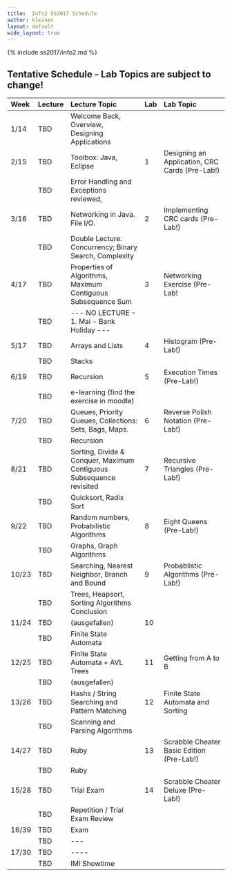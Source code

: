 ```yaml
---
title:  Info2 SS2017 Schedule
author: kleinen
layout: default
wide_layout: true
---
```

{% include ss2017/info2.md %}

## Tentative Schedule - Lab Topics are subject to change!

| Week  | Lecture | Lecture Topic                                                       | Lab | Lab Topic                                       |
|:------|:--------|:--------------------------------------------------------------------|:----|:------------------------------------------------|
| 1/14  | TBD     | Welcome Back, Overview, Designing Applications                      |     |                                                 |
| 2/15  | TBD     | Toolbox: Java, Eclipse                                              | 1   | Designing an Application, CRC Cards  (Pre-Lab!) |
|       | TBD     | Error Handling and Exceptions reviewed,                             |     |                                                 |
| 3/16  | TBD     | Networking in Java. File I/O.                                       | 2   | Implementing CRC cards (Pre-Lab!)               |
|       | TBD     | Double Lecture: Concurrency; Binary Search, Complexity              |     |                                                 |
| 4/17  | TBD     | Properties of Algorithms, Maximum Contiguous Subsequence Sum        | 3   | Networking Exercise (Pre-Lab!                   |
|       | TBD     | --- NO LECTURE - 1. Mai - Bank Holiday ---                          |     |                                                 |
| 5/17  | TBD     | Arrays and Lists                                                    | 4   | Histogram (Pre-Lab!)                            |
|       | TBD     | Stacks                                                              |     |                                                 |
| 6/19  | TBD     | Recursion                                                           | 5   | Execution Times (Pre-Lab!)                      |
|       | TBD     | e-learning (find the exercise in moodle)                            |     |                                                 |
| 7/20  | TBD     | Queues, Priority Queues, Collections: Sets, Bags, Maps.             | 6   | Reverse Polish Notation (Pre-Lab!)              |
|       | TBD     | Recursion                                                           |     |                                                 |
| 8/21  | TBD     | Sorting, Divide & Conquer, Maximum Contiguous Subsequence revisited | 7   | Recursive Triangles (Pre-Lab!)                  |
|       | TBD     | Quicksort, Radix Sort                                               |     |                                                 |
| 9/22  | TBD     | Random numbers, Probabilistic Algorithms                            | 8   | Eight Queens (Pre-Lab!)                         |
|       | TBD     | Graphs, Graph Algorithms                                            |     |                                                 |
| 10/23 | TBD     | Searching, Nearest Neighbor, Branch and Bound                       | 9   | Probablistic Algorithms  (Pre-Lab!)             |
|       | TBD     | Trees, Heapsort, Sorting Algorithms Conclusion                      |     |                                                 |
| 11/24 | TBD     | (ausgefallen)                                                       | 10  |                                                 |
|       | TBD     | Finite State Automata                                               |     |                                                 |
| 12/25 | TBD     | Finite State Automata + AVL Trees                                   | 11  | Getting from A to B                             |
|       | TBD     | (ausgefallen)                                                       |     |                                                 |
| 13/26 | TBD     | Hashs  /  String Searching and Pattern Matching                     | 12  | Finite State Automata and Sorting               |
|       | TBD     | Scanning and Parsing Algorithms                                     |     |                                                 |
| 14/27 | TBD     | Ruby                                                                | 13  | Scrabble Cheater Basic Edition (Pre-Lab!)       |
|       | TBD     | Ruby                                                                |     |                                                 |
| 15/28 | TBD     | Trial Exam                                                          | 14  | Scrabble Cheater Deluxe (Pre-Lab!)              |
|       | TBD     | Repetition / Trial Exam Review                                      |     |                                                 |
| 16/39 | TBD     | Exam                                                                |     |                                                 |
|       | TBD     | ---                                                                 |     |                                                 |
| 17/30 | TBD     | ----                                                                |     |                                                 |
|       | TBD     | IMI Showtime                                                        |     |                                                 |
